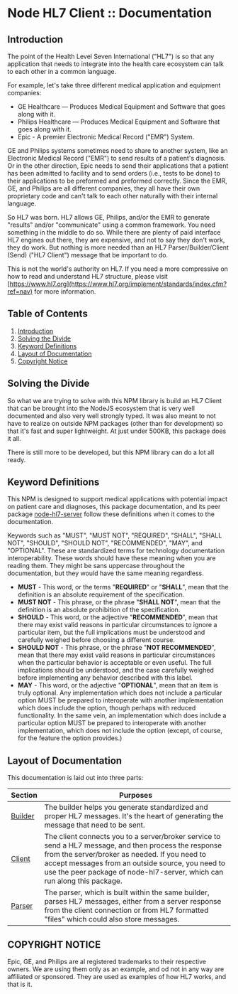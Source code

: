 # Node HL7 Client :: Documentation

## Introduction

The point of the Health Level Seven International ("HL7")
is
so that any application
that needs to integrate into the health care ecosystem can talk to each other in a common language.

For example, let's take three different medical application and equipment companies:

- GE Healthcare — Produces Medical Equipment and Software that goes along with it.
- Philips Healthcare — Produces Medical Equipment and Software that goes along with it.
- Epic - A premier Electronic Medical Record ("EMR") System.

GE and Philips systems sometimes need to share to another system,
like an Electronic Medical Record ("EMR") to send results of a patient's diagnosis.
Or in the other direction,
Epic needs to send their applications that a patient has been admitted to facility and to send orders
(i.e., tests to be done) to their applications to be preformed and preformed correctly.
Since the EMR, GE, and Philips are all different companies,
they all have their own proprietary code and can't talk to each other naturally with their internal language.

So HL7 was born.
HL7 allows GE, Philips, and/or the EMR to generate "results" and/or "communicate" using a common framework.
You need something in the middle to do so.
While there are plenty of paid interface HL7 engines out there, they are expensive,
and not to say they don't work, they do work.
But nothing is more needed than an HL7 Parser/Builder/Client (Send) ("HL7 Client") message that be important to do.

This is not the world's authority on HL7.
If you need a more compressive on how to read and understand HL7 structure,
please visit [https://www.hl7.org](https://www.hl7.org/implement/standards/index.cfm?ref=nav) for more information.

## Table of Contents

1. [Introduction](#introduction)
2. [Solving the Divide](#solving-the-divide)
3. [Keyword Definitions](#Keyword-Definitions)
4. [Layout of Documentation](#layout-of-documentation)
5. [Copyright Notice](#copyright-notice)

## Solving the Divide

So what we are trying to solve with this NPM library is build an HL7 Client
that can be brought into the NodeJS ecosystem that is very well documented and also very well strongly typed.
It was also meant to not have to realize on outside NPM packages
(other than for development) so that it's fast and super lightweight.
At just under 500KB, this package does it all.

There is still more to be developed, but this NPM library can do a lot all ready.

## Keyword Definitions

This NPM is designed to support medical applications with potential impact on patient care and diagnoses,
this package documentation,
and its peer package [node-hl7-server]() follow these definitions when it comes to the documentation.

Keywords such as "MUST", "MUST NOT", "REQUIRED",
"SHALL", "SHALL NOT", "SHOULD", "SHOULD NOT", "RECOMMENDED", "MAY", and "OPTIONAL".
These are standardized terms for technology documentation interoperability.
These words should have these meaning when you are reading them.
They might be sans uppercase throughout the documentation, but they would have the same meaning regardless.

- **MUST** - This word, or the terms "**REQUIRED**" or "**SHALL**", mean that the definition is an absolute requirement of the specification.
- **MUST NOT** - This phrase, or the phrase "**SHALL NOT**", mean that the definition is an absolute prohibition of the specification.
- **SHOULD** - This word, or the adjective "**RECOMMENDED**", mean that there may exist valid reasons in particular circumstances to ignore a particular item, but the full implications must be understood and carefully weighed before choosing a different course.
- **SHOULD NOT** - This phrase, or the phrase "**NOT RECOMMENDED**", mean that there may exist valid reasons in particular circumstances when the particular behavior is acceptable or even useful. The full implications should be understood, and the case carefully weighed before implementing any behavior described with this label.
- **MAY** - This word, or the adjective "**OPTIONAL**", mean that an item is truly optional. Any implementation which does not include a particular option MUST be prepared to interoperate with another implementation which does include the option, though perhaps with reduced functionality. In the same vein, an implementation which does include a particular option MUST be prepared to interoperate with another implementation, which does not include the option (except, of course, for the feature the option provides.)

## Layout of Documentation

This documentation is laid out into three parts:

| Section                     | Purposes                                                                                                                                                                                                                                                                                |
| --------------------------- | --------------------------------------------------------------------------------------------------------------------------------------------------------------------------------------------------------------------------------------------------------------------------------------- |
| [Builder](builder/index.md) | The builder helps you generate standardized and proper HL7 messages. It's the heart of generating the message that need to be sent.                                                                                                                                                     |
| [Client](client/index.md)   | The client connects you to a server/broker service to send a HL7 message, and then process the response from the server/broker as needed. If you need to accept messages from an outside source, you need to use the peer package of node-hl7-server, which can run along this package. |
| [Parser](parser/index.md)   | The parser, which is built within the same builder, parses HL7 messages, either from a server response from the client connection or from HL7 formatted "files" which could also store messages.                                                                                        |

## COPYRIGHT NOTICE

Epic, GE, and Philips are al registered trademarks to their respective owners.
We are using them only as an example, and od not in any way are affiliated or sponsored.
They are used as examples of how HL7 works, and that is it.
